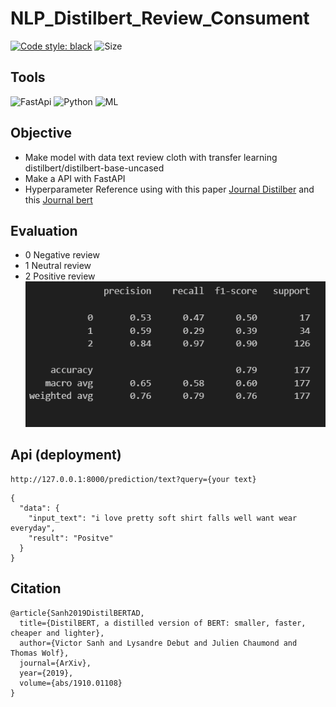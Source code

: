 # NLP_Distilbert_Review_Consument
<p align="left">
<a  href= "https://github.com/psf/black">
  <img src="https://img.shields.io/badge/code%20style-black-000000.svg" 
  alt="Code style: black"
  ></a>
  <img src="https://img.shields.io/github/repo-size/ackermanjayjay/DS_Student-Perfomance" 
  alt="Size">
</p>

## Tools
<p align="left">
  <img src="https://img.shields.io/badge/FastAPI-005571?style=for-the-badge&logo=fastapi" 
  alt="FastApi">
  <img src="https://img.shields.io/badge/python-3670A0?style=for-the-badge&logo=python&logoColor=ffdd54" 
  alt="Python">
  <img src="https://img.shields.io/badge/%F0%9F%A4%97%20Hugging%20Face-Spaces-blue" 
  alt="ML">
  </p>


## Objective

- Make model with data text review cloth with transfer learning distilbert/distilbert-base-uncased
- Make a API with FastAPI
- Hyperparameter Reference using with this paper [Journal Distilber](https://arxiv.org/pdf/1910.01108) and this [Journal bert](https://arxiv.org/pdf/1810.04805)



## Evaluation 
- 0 Negative review
- 1 Neutral review
- 2 Positive review
![eval](Eval.PNG)


## Api (deployment)
```
http://127.0.0.1:8000/prediction/text?query={your text}
```


```
{
  "data": {
    "input_text": "i love pretty soft shirt falls well want wear everyday",
    "result": "Positve"
  }
}
```




## Citation
```
@article{Sanh2019DistilBERTAD,
  title={DistilBERT, a distilled version of BERT: smaller, faster, cheaper and lighter},
  author={Victor Sanh and Lysandre Debut and Julien Chaumond and Thomas Wolf},
  journal={ArXiv},
  year={2019},
  volume={abs/1910.01108}
}
```
